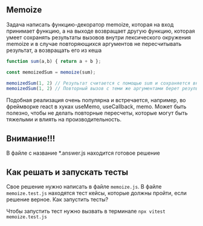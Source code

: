 ## Memoize

Задача написать функцию-декоратор memoize, которая на вход принимает функцию, а на выходе возвращает другую функцию, которая умеет сохранять результаты вызовов внутри лексического окружения memoize и в случае повторяющихся аргументов не пересчитывать результат, а возвращать его из кеша

```javascript
function sum(a,b) { return a + b };

const memoizedSum = memoize(sum);

memoizedSum(1, 2) // Результат считается с помощью sum и сохраняется внутри memoize
memoizedSum(1, 2) // Повторный вызов с теми же аргументами берет результат из контекста функции memoize 
```

Подобная реализация очень популярна и встречается, например, во фреймворке react в хуках useMemo, useCallback, memo. Может быть полезно, чтобы не делать повторные пересчеты, которые могут быть тяжелыми и влиять на производительность.

## Внимание!!!

В файле с название *.answer.js находится готовое решение

## Как решать и запускать тесты

Свое решение нужно написать в файле `memoize.js`.
В файле `memoize.test.js` находятся тест кейсы, которые должны пройти, если решение верное.
Как запустить тесты?

Чтобы запустить тест нужно вызвать в терминале
`npx vitest memoize.test.js`
